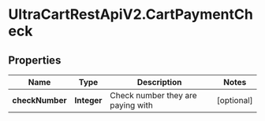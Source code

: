 # UltraCartRestApiV2.CartPaymentCheck

## Properties
Name | Type | Description | Notes
------------ | ------------- | ------------- | -------------
**checkNumber** | **Integer** | Check number they are paying with | [optional] 


